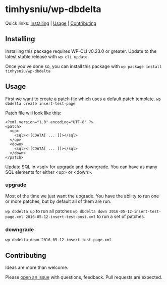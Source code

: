 timhysniu/wp-dbdelta
======================


Quick links: [Installing](#installing) | [Usage](#usage) | [Contributing](#contributing)

## Installing

Installing this package requires WP-CLI v0.23.0 or greater. Update to the latest stable release with `wp cli update`.

Once you've done so, you can install this package with `wp package install timhysniu/wp-dbdelta`

## Usage

First we want to create a patch file which uses a default patch template. 
`wp dbdelta create insert-test-page`

Patch file will look like this:
```
<?xml version="1.0" encoding="UTF-8" ?>
<patch>
  <up>
    <sql><![CDATA[ ... ]]></sql>
  </up>
  <down>
    <sql><![CDATA[ ... ]]></sql>
  </down>
</patch>
```

Update SQL in &lt;sql&gt; for upgrade and downgrade. You can have as many SQL elements for either &lt;up&gt; or &lt;down&gt;.

### upgrade
Most of the time we just want the upgrade. 
You have the ability to run one or more patches, but by default all of them are run.

`wp dbdelta up` to run all patches
`wp dbdelta down 2016-05-12-insert-test-page.xml 2016-05-12-insert-test-post.xml` to run a set of patches.

### downgrade
`wp dbdelta down 2016-05-12-insert-test-page.xml`

## Contributing

Ideas are more than welcome.

Please [open an issue](https://github.com/timhysniu/wp-dbdelta/issues) with questions, feedback. Pull requests are expected.

